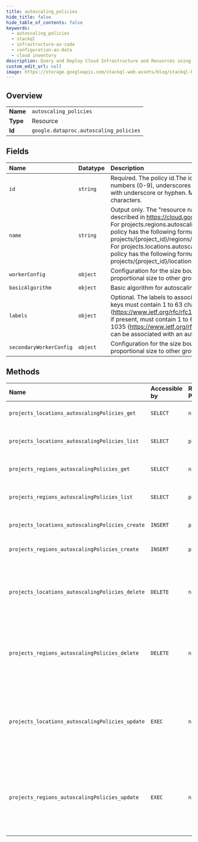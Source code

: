 ```yaml
---
title: autoscaling_policies
hide_title: false
hide_table_of_contents: false
keywords:
  - autoscaling_policies
  - stackql
  - infrastructure-as-code
  - configuration-as-data
  - cloud inventory
description: Query and Deploy Cloud Infrastructure and Resources using SQL
custom_edit_url: null
image: https://storage.googleapis.com/stackql-web-assets/blog/stackql-blog-post-featured-image.png
---
```

  
    

## Overview
<table><tbody>
<tr><td><b>Name</b></td><td><code>autoscaling_policies</code></td></tr>
<tr><td><b>Type</b></td><td>Resource</td></tr>
<tr><td><b>Id</b></td><td><code>google.dataproc.autoscaling_policies</code></td></tr>
</tbody></table>

## Fields
| Name | Datatype | Description |
|:-----|:---------|:------------|
| `id` | `string` | Required. The policy id.The id must contain only letters (a-z, A-Z), numbers (0-9), underscores (_), and hyphens (-). Cannot begin or end with underscore or hyphen. Must consist of between 3 and 50 characters. |
| `name` | `string` | Output only. The "resource name" of the autoscaling policy, as described in https://cloud.google.com/apis/design/resource_names. For projects.regions.autoscalingPolicies, the resource name of the policy has the following format: projects/{project_id}/regions/{region}/autoscalingPolicies/{policy_id} For projects.locations.autoscalingPolicies, the resource name of the policy has the following format: projects/{project_id}/locations/{location}/autoscalingPolicies/{policy_id} |
| `workerConfig` | `object` | Configuration for the size bounds of an instance group, including its proportional size to other groups. |
| `basicAlgorithm` | `object` | Basic algorithm for autoscaling. |
| `labels` | `object` | Optional. The labels to associate with this autoscaling policy. Label keys must contain 1 to 63 characters, and must conform to RFC 1035 (https://www.ietf.org/rfc/rfc1035.txt). Label values may be empty, but, if present, must contain 1 to 63 characters, and must conform to RFC 1035 (https://www.ietf.org/rfc/rfc1035.txt). No more than 32 labels can be associated with an autoscaling policy. |
| `secondaryWorkerConfig` | `object` | Configuration for the size bounds of an instance group, including its proportional size to other groups. |
## Methods
| Name | Accessible by | Required Params | Description |
|:-----|:--------------|:----------------|:------------|
| `projects_locations_autoscalingPolicies_get` | `SELECT` | `name` | Retrieves autoscaling policy. |
| `projects_locations_autoscalingPolicies_list` | `SELECT` | `parent` | Lists autoscaling policies in the project. |
| `projects_regions_autoscalingPolicies_get` | `SELECT` | `name` | Retrieves autoscaling policy. |
| `projects_regions_autoscalingPolicies_list` | `SELECT` | `parent` | Lists autoscaling policies in the project. |
| `projects_locations_autoscalingPolicies_create` | `INSERT` | `parent` | Creates new autoscaling policy. |
| `projects_regions_autoscalingPolicies_create` | `INSERT` | `parent` | Creates new autoscaling policy. |
| `projects_locations_autoscalingPolicies_delete` | `DELETE` | `name` | Deletes an autoscaling policy. It is an error to delete an autoscaling policy that is in use by one or more clusters. |
| `projects_regions_autoscalingPolicies_delete` | `DELETE` | `name` | Deletes an autoscaling policy. It is an error to delete an autoscaling policy that is in use by one or more clusters. |
| `projects_locations_autoscalingPolicies_update` | `EXEC` | `name` | Updates (replaces) autoscaling policy.Disabled check for update_mask, because all updates will be full replacements. |
| `projects_regions_autoscalingPolicies_update` | `EXEC` | `name` | Updates (replaces) autoscaling policy.Disabled check for update_mask, because all updates will be full replacements. |
